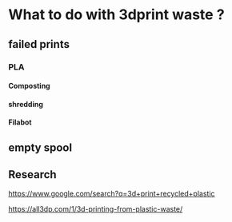 
# What to do with 3dprint waste ?

## failed prints
### PLA 
#### Composting
#### shredding
#### Filabot


## empty spool 


## Research

https://www.google.com/search?q=3d+print+recycled+plastic

https://all3dp.com/1/3d-printing-from-plastic-waste/

